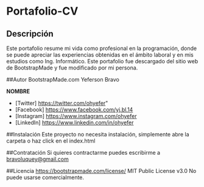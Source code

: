 # Portafolio-CV
## Descripción
Este portafolio resume mi vida como profesional en la programación, donde se puede apreciar las experiencias obtenidas en el ámbito laboral y en mis estudios como Ing. Informático. 
Este portafolio fue descargado del sitio web de BootstrapMade y fue modificado por mi persona.

##Autor
BootstrapMade.com
Yeferson Bravo

**NOMBRE**

* [Twitter] https://twitter.com/ohyefer"
* [Facebook] https://www.facebook.com/yj.bl.14
* [Instagram] https://www.instagram.com/ohyefer
* [LinkedIn] https://www.linkedin.com/in/ohyefer

##Instalación
Este proyecto no necesita instalación, simplemente abre la carpeta o haz click en el index.html

##Contratación
Si quieres contractarme puedes escribirme a bravoluquey@gmail.com

##Licencia
https://bootstrapmade.com/license/
MIT Public License v3.0
No puede usarse comercialmente.
